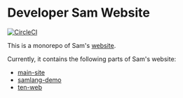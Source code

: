 # Developer Sam Website

[![CircleCI](https://circleci.com/gh/SamChou19815/website/tree/master.svg?style=svg)](https://circleci.com/gh/SamChou19815/website/tree/master)

This is a monorepo of Sam's [website](https://developersam.com).

Currently, it contains the following parts of Sam's website:

- [main-site](https://developersam.com)
- [samlang-demo](https://samlang-demo.developersam.com)
- [ten-web](https://ten.developersam.com)
